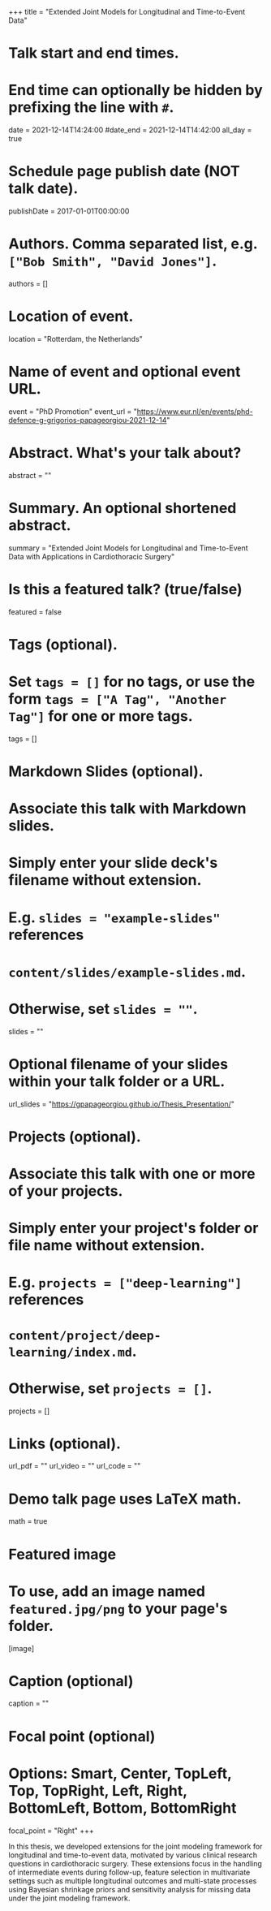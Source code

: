 +++
title = "Extended Joint Models for Longitudinal and Time-to-Event Data"

# Talk start and end times.
#   End time can optionally be hidden by prefixing the line with `#`.
date = 2021-12-14T14:24:00
#date_end = 2021-12-14T14:42:00
all_day = true

# Schedule page publish date (NOT talk date).
publishDate = 2017-01-01T00:00:00

# Authors. Comma separated list, e.g. `["Bob Smith", "David Jones"]`.
authors = []

# Location of event.
location = "Rotterdam, the Netherlands"

# Name of event and optional event URL.
event = "PhD Promotion"
event_url = "https://www.eur.nl/en/events/phd-defence-g-grigorios-papageorgiou-2021-12-14"

# Abstract. What's your talk about?
abstract = ""

# Summary. An optional shortened abstract.
summary = "Extended Joint Models for Longitudinal and Time-to-Event Data with Applications in Cardiothoracic Surgery"

# Is this a featured talk? (true/false)
featured = false

# Tags (optional).
#   Set `tags = []` for no tags, or use the form `tags = ["A Tag", "Another Tag"]` for one or more tags.
tags = []

# Markdown Slides (optional).
#   Associate this talk with Markdown slides.
#   Simply enter your slide deck's filename without extension.
#   E.g. `slides = "example-slides"` references 
#   `content/slides/example-slides.md`.
#   Otherwise, set `slides = ""`.
slides = ""

# Optional filename of your slides within your talk folder or a URL.
url_slides = "https://gpapageorgiou.github.io/Thesis_Presentation/"

# Projects (optional).
#   Associate this talk with one or more of your projects.
#   Simply enter your project's folder or file name without extension.
#   E.g. `projects = ["deep-learning"]` references 
#   `content/project/deep-learning/index.md`.
#   Otherwise, set `projects = []`.
projects = []

# Links (optional).
url_pdf = ""
url_video = ""
url_code = ""

# Demo talk page uses LaTeX math.
math = true

# Featured image
# To use, add an image named `featured.jpg/png` to your page's folder. 
[image]
  # Caption (optional)
  caption = ""

  # Focal point (optional)
  # Options: Smart, Center, TopLeft, Top, TopRight, Left, Right, BottomLeft, Bottom, BottomRight
  focal_point = "Right"
+++

In this thesis, we developed extensions for the joint modeling framework for longitudinal and time-to-event data, motivated by various clinical research questions in cardiothoracic surgery. These extensions focus in the handling of intermediate events during follow-up, feature selection in multivariate settings such as multiple longitudinal outcomes and multi-state processes using Bayesian shrinkage priors and sensitivity analysis for missing data under the joint modeling framework.

